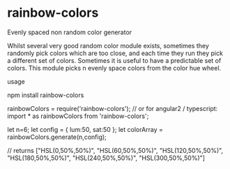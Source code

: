 # rainbow-colors
Evenly spaced non random color generator

Whilst several very good random color module exists, sometimes they randomly pick colors which are too close, and each time they run they pick a different set of colors.
Sometimes it is useful to have a predictable set of colors. This module picks n evenly space colors from the color hue wheel.

usage 

npm install rainbow-colors

rainbowColors = require('rainbow-colors'); 
// or for angular2 / typescript: import * as rainbowColors from 'rainbow-colors';

let n=6;
let config = { 
      lum:50,
      sat:50
    };
let colorArray = rainbowColors.generate(n,config);  

// returns ["HSL(0,50%,50%)", "HSL(60,50%,50%)", "HSL(120,50%,50%)", "HSL(180,50%,50%)", "HSL(240,50%,50%)", "HSL(300,50%,50%)"]


